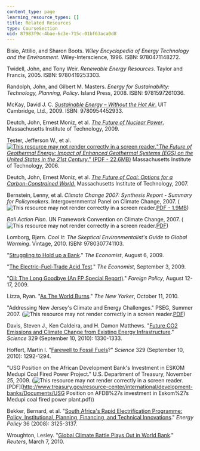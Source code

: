 ```yaml
---
content_type: page
learning_resource_types: []
title: Related Resources
type: CourseSection
uid: 87983f9c-4bae-6c3e-715c-01bf63aca0d8
---
```


Bisio, Attilio, and Sharon Boots. _Wiley Encyclopedia of Energy Technology and the Environment_. Wiley-Interscience, 1996. ISBN: 9780471148272.

Twidell, John, and Tony Weir. _Renewable Energy Resources_. Taylor and Francis, 2005. ISBN: 9780419253303.

Randolph, John, and Gilbert M. Masters. _Energy for Sustainability: Technology, Planning, Policy_. Island Press, 2008. ISBN: 9781597261036.

McKay, David J. C. [_Sustainable Energy – Without the Hot Air_.](http://www.withouthotair.com/download.html) UIT Cambridge, Ltd., 2009. ISBN: 9780954452933.

Deutch, John, Ernest Moniz, et al. [_The Future of Nuclear Power_.](http://web.mit.edu/nuclearpower/) Massachusetts Institute of Technology, 2009.

Tester, Jefferson W., et al. [![This resource may not render correctly in a screen reader.](/images/inacessible.gif)"_The Future of Geothermal Energy: Impact of Enhanced Geothermal Systems (EGS) on the United States in the 21st Century_." (PDF - 22.6MB)](https://energy.mit.edu/wp-content/uploads/2006/11/MITEI-The-Future-of-Geothermal-Energy.pdf) Massachusetts Institute of Technology, 2006.

Deutch, John, Ernest Moniz, et al. [_The Future of Coal: Options for a Carbon-Constrained World_.](http://web.mit.edu/coal/) Massachusetts Institute of Technology, 2007.

Bernstein, Lenny, et al. _Climate Change 2007: Synthesis Report - Summary for Policymakers_. Intergovernmental Panel on Climate Change, 2007. (![This resource may not render correctly in a screen reader.](/images/inacessible.gif)[PDF - 1.9MB](http://www.ipcc.ch/pdf/assessment-report/ar4/syr/ar4_syr_spm.pdf))

_Bali Action Plan_. UN Framework Convention on Climate Change, 2007. (![This resource may not render correctly in a screen reader.](/images/inacessible.gif)[PDF](http://unfccc.int/resource/docs/2007/cop13/eng/06a01.pdf#page=3))

Lomborg, Bjørn. _Cool It: The Skeptical Environmentalist's Guide to Global Warming_. Vintage, 2010. ISBN: 9780307741103.

"[Struggling to Hold up a Bank](http://www.economist.com/node/14183061?story_id=14183061)." _The Economist_, August 6, 2009.

"[The Electric-Fuel-Trade Acid Test](http://www.economist.com/node/14362092?story_id=14362092)." _The Economist_, September 3, 2009.

"[Oil: The Long Goodbye (An FP Special Report)](https://foreignpolicy.com/2009/10/21/live-broadcast-oil-the-long-goodbye/)." _Foreign Policy_, August 12-17, 2009.

Lizza, Ryan. "[As The World Burns](http://www.newyorker.com/reporting/2010/10/11/101011fa_fact_lizza)." _The New Yorker_, October 11, 2010.

"Addressing New Jersey's Climate and Energy Challenges." PSEG, Summer 2007. (![This resource may not render correctly in a screen reader.](/images/inacessible.gif)[PDF](http://www.pseg.com/info/environment/pdf/white_paper.pdf))

Davis, Steven J., Ken Caldeira, and H. Damon Matthews. "[Future CO2 Emissions and Climate Change from Existing Energy Infrastructure](http://dx.doi.org/10.1126/science.1188566)." _Science_ 329 (September 10, 2010): 1330-1333.

Hoffert, Martin I. "[Farewell to Fossil Fuels](http://dx.doi.org/10.1126/science.1195449)?" _Science_ 329 (September 10, 2010): 1292-1294.

"USG Position on the African Development Bank's Investment in ESKOM Medupi Coal Fired Power Project." U.S. Department of Treasury, November 25, 2009. (![This resource may not render correctly in a screen reader.](/images/inacessible.gif)[PDF](http://www.treasury.gov/resource-center/international/development-banks/Documents/USG Position on AFDB%27s investment in Eskom%27s Medupi coal fired power plant.pdf))

Bekker, Bernard, et al. "[South Africa's Rapid Electrification Programme: Policy, Institutional, Planning, Financing, and Technical Innovations](http://dx.doi.org/10.1016/j.enpol.2008.04.014)." _Energy Policy_ 36 (2008): 3125-3137.

Wroughton, Lesley. "[Global Climate Battle Plays Out in World Bank](https://www.reuters.com/article/us-worldbank-coal-analysis/global-climate-battle-plays-out-in-world-bank-idUSTRE6260GW20100307)." _Reuters_, March 7, 2010.
